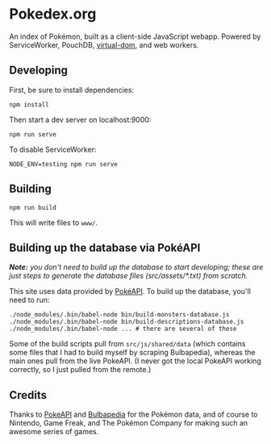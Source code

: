 Pokedex.org
====

An index of Pokémon, built as a client-side JavaScript webapp. Powered by ServiceWorker, PouchDB, [virtual-dom](https://github.com/Matt-Esch/virtual-dom), and web workers.

Developing
----

First, be sure to install dependencies:

    npm install


Then start a dev server on localhost:9000:

    npm run serve

To disable ServiceWorker:

    NODE_ENV=testing npm run serve

Building
---

    npm run build
    
This will write files to `www/`.

Building up the database via PokéAPI
-----

_**Note:** you don't need to build up the database to start developing; these are just steps to generate the database files (src/assets/*.txt) from scratch._

This site uses data provided by [PokéAPI](http://pokeapi.co/). To build up the database, you'll need to run:

```
./node_modules/.bin/babel-node bin/build-monsters-database.js
./node_modules/.bin/babel-node bin/build-descriptions-database.js
./node_modules/.bin/babel-node ... # there are several of these
```

Some of the build scripts pull from `src/js/shared/data` (which contains some files that I had to build myself by scraping Bulbapedia), whereas the main ones pull from the live PokeAPI. (I never got the local PokeAPI working correctly, so I just pulled from the remote.)

Credits
---


Thanks to [PokeAPI](http://pokeapi.co/) and [Bulbapedia](http://bulbapedia.bulbagarden.net/) for the Pokémon data, and of course to Nintendo, Game Freak, and The Pokémon Company for making such an awesome series of games.
